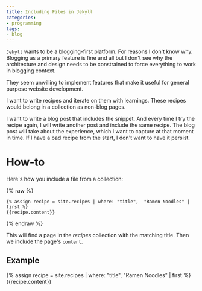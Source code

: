 ```yaml
---
title: Including Files in Jekyll
categories:
- programming
tags:
- blog
---
```


`Jekyll` wants to be a blogging-first platform.
For reasons I don't know why.
Blogging as a primary feature is fine and all but I don't see why the architecture and design needs to be constrained
to force everything to work in blogging context.

They seem unwilling to implement features that make it useful for general purpose website development.

I want to write recipes and iterate on them with learnings.
These recipes would belong in a collection as non-blog pages.

I want to write a blog post that includes the snippet.
And every time I try the recipe again, I will write another post and include the same recipe.
The blog post will take about the experience, which I want to capture at that moment in time.
If I have a bad recipe from the start, I don't want to have it persist.

# How-to

Here's how you include a file from a collection:

{% raw %}

```liquid
{% assign recipe = site.recipes | where: "title",  "Ramen Noodles" | first %}
{{recipe.content}}
```

{% endraw %}

This will find a page in the *recipes* collection with the matching title.
Then we include the page's `content`.

## Example

{% assign recipe = site.recipes | where: "title",  "Ramen Noodles" | first %}
{{recipe.content}}

